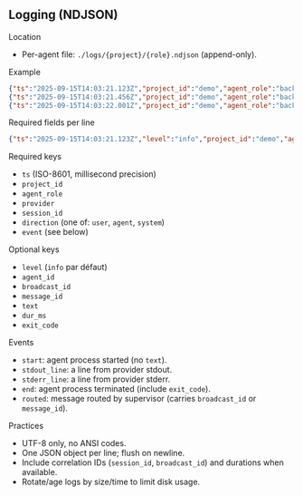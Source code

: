 ## Logging (NDJSON)

Location
- Per-agent file: `./logs/{project}/{role}.ndjson` (append-only).

Example
```json
{"ts":"2025-09-15T14:03:21.123Z","project_id":"demo","agent_role":"backend","provider":"claude","session_id":"6b1f2a2e-4c3b-9a1e-8d2f-112233445566","direction":"system","event":"start"}
{"ts":"2025-09-15T14:03:21.456Z","project_id":"demo","agent_role":"backend","provider":"claude","session_id":"6b1f2a2e-4c3b-9a1e-8d2f-112233445566","direction":"agent","event":"stdout_line","text":"Hello! I'm Claude Code, ready to help..."}
{"ts":"2025-09-15T14:03:22.001Z","project_id":"demo","agent_role":"backend","provider":"claude","session_id":"6b1f2a2e-4c3b-9a1e-8d2f-112233445566","direction":"system","event":"end","exit_code":0}
```

Required fields per line
```json
{"ts":"2025-09-15T14:03:21.123Z","level":"info","project_id":"demo","agent_role":"backend","agent_id":"backend","provider":"gemini","session_id":"gemini:demo:backend:...","broadcast_id":null,"direction":"agent","event":"stdout_line","message_id":"...","text":"First response line","dur_ms":12}
```

Required keys
- `ts` (ISO-8601, millisecond precision)
- `project_id`
- `agent_role`
- `provider`
- `session_id`
- `direction` (one of: `user`, `agent`, `system`)
- `event` (see below)

Optional keys
- `level` (`info` par défaut)
- `agent_id`
- `broadcast_id`
- `message_id`
- `text`
- `dur_ms`
- `exit_code`

Events
- `start`: agent process started (no `text`).
- `stdout_line`: a line from provider stdout.
- `stderr_line`: a line from provider stderr.
- `end`: agent process terminated (include `exit_code`).
- `routed`: message routed by supervisor (carries `broadcast_id` or `message_id`).

Practices
- UTF-8 only, no ANSI codes.
- One JSON object per line; flush on newline.
- Include correlation IDs (`session_id`, `broadcast_id`) and durations when available.
- Rotate/age logs by size/time to limit disk usage.
